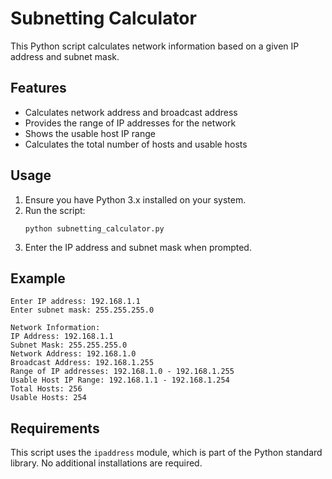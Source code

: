# Subnetting Calculator

This Python script calculates network information based on a given IP address and subnet mask.

## Features

- Calculates network address and broadcast address
- Provides the range of IP addresses for the network
- Shows the usable host IP range
- Calculates the total number of hosts and usable hosts

## Usage

1. Ensure you have Python 3.x installed on your system.
2. Run the script:
   ```
   python subnetting_calculator.py
   ```
3. Enter the IP address and subnet mask when prompted.

## Example

```
Enter IP address: 192.168.1.1
Enter subnet mask: 255.255.255.0

Network Information:
IP Address: 192.168.1.1
Subnet Mask: 255.255.255.0
Network Address: 192.168.1.0
Broadcast Address: 192.168.1.255
Range of IP addresses: 192.168.1.0 - 192.168.1.255
Usable Host IP Range: 192.168.1.1 - 192.168.1.254
Total Hosts: 256
Usable Hosts: 254
```

## Requirements

This script uses the `ipaddress` module, which is part of the Python standard library. No additional installations are required.
